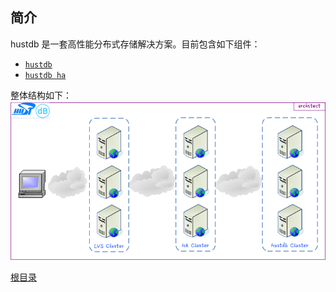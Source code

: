 简介
--

hustdb 是一套高性能分布式存储解决方案。目前包含如下组件：

* [`hustdb`](hustdb.md)
* [`hustdb ha`](ha.md)

整体结构如下：
![architect](architect.png)

[根目录](../index.md)